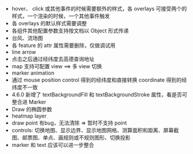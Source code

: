 - hover、 click 或其他事件的时候需要额外的样式，各 overlays 可接受两个的样式，一个渲染的时候，一个其他事件触发
- 各 overlays 的默认样式需要调整
- 各组件其他配置参数支持按文档以 Object 形式传递
- 台风、流场图
- 各 feature 的 attr 属性需要删除，仅做调试用
- line arrow
- 点击之后通过经纬度去高德查询地址
- map 支持可配置 view ==> 多 view 切换
- marker animation
- 通过 mouse position control 得到的经纬度和直接转换 coordinate 得到的经纬度不一致
- 4.6.0 新增了 textBackgroundFill 和 textBackgroundStroke 属性，看是否可整合进 Marker
- Draw 的椭圆参数
- heatmap layer
- draw point 有bug，无法清除 => 暂时不支持 point
- controls: 切换地图、显示边界、显示地图网格、测算面积和距离、屏幕截图、邮票图、单点、画规则或不规则图形、切换投影
- marker 和 text 应该可以进一步整合